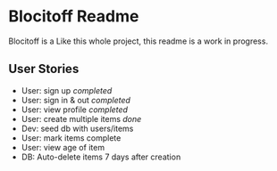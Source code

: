 # Blocitoff Readme

Blocitoff is a Like this whole project, this readme is a work in progress.

## User Stories
* User: sign up *completed*
* User: sign in & out *completed*
* User: view profile *completed*
* User: create multiple items *done*
* Dev: seed db with users/items
* User: mark items complete
* User: view age of item
* DB: Auto-delete items 7 days after creation
